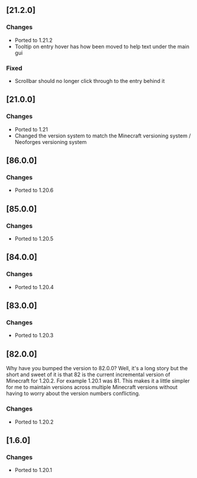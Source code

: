 ## [21.2.0]

### Changes

- Ported to 1.21.2
- Tooltip on entry hover has how been moved to help text under the main gui

### Fixed

- Scrollbar should no longer click through to the entry behind it

## [21.0.0]

### Changes

- Ported to 1.21
- Changed the version system to match the Minecraft versioning system / Neoforges versioning system

## [86.0.0]

### Changes

- Ported to 1.20.6

## [85.0.0]

### Changes

- Ported to 1.20.5

## [84.0.0]

### Changes

- Ported to 1.20.4

## [83.0.0]

### Changes

- Ported to 1.20.3

## [82.0.0]

Why have you bumped the version to 82.0.0? Well, it's a long story but the short and sweet of it is that 82 is the current incremental version of Minecraft for 1.20.2. For example 1.20.1 was 81. This makes it a little simpler for me to maintain versions across multiple Minecraft versions without having to worry about the version numbers conflicting.

### Changes

- Ported to 1.20.2

## [1.6.0]

### Changes

- Ported to 1.20.1
